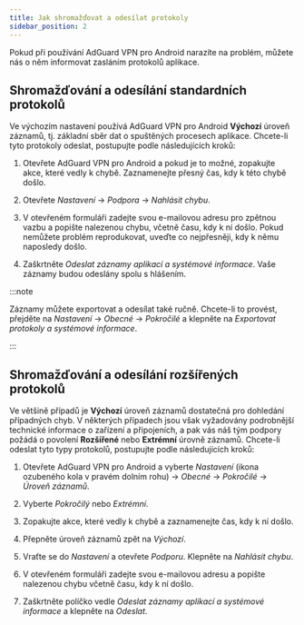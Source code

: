 ```yaml
---
title: Jak shromažďovat a odesílat protokoly
sidebar_position: 2
---
```


Pokud při používání AdGuard VPN pro Android narazíte na problém, můžete nás o něm informovat zasláním protokolů aplikace.

## Shromažďování a odesílání standardních protokolů

Ve výchozím nastavení používá AdGuard VPN pro Android **Výchozí** úroveň záznamů, tj. základní sběr dat o spuštěných procesech aplikace. Chcete-li tyto protokoly odeslat, postupujte podle následujících kroků:

1. Otevřete AdGuard VPN pro Android a pokud je to možné, zopakujte akce, které vedly k chybě. Zaznamenejte přesný čas, kdy k této chybě došlo.

1. Otevřete *Nastavení* → *Podpora* → *Nahlásit chybu*.

1. V otevřeném formuláři zadejte svou e-mailovou adresu pro zpětnou vazbu a popište nalezenou chybu, včetně času, kdy k ní došlo. Pokud nemůžete problém reprodukovat, uveďte co nejpřesněji, kdy k němu naposledy došlo.

1. Zaškrtněte *Odeslat záznamy aplikací a systémové informace*. Vaše záznamy budou odeslány spolu s hlášením.

:::note

Záznamy můžete exportovat a odesílat také ručně. Chcete-li to provést, přejděte na *Nastavení* → *Obecné* → *Pokročilé* a klepněte na *Exportovat protokoly a systémové informace*.

:::

## Shromažďování a odesílání rozšířených protokolů

Ve většině případů je **Výchozí** úroveň záznamů dostatečná pro dohledání případných chyb. V některých případech jsou však vyžadovány podrobnější technické informace o zařízení a připojeních, a pak vás náš tým podpory požádá o povolení **Rozšířené** nebo **Extrémní** úrovně záznamů. Chcete-li odeslat tyto typy protokolů, postupujte podle následujících kroků:

1. Otevřete AdGuard VPN pro Android a vyberte *Nastavení* (ikona ozubeného kola v pravém dolním rohu) → *Obecné* → *Pokročilé* → *Úroveň záznamů*.

1. Vyberte *Pokročilý* nebo *Extrémní*.

1. Zopakujte akce, které vedly k chybě a zaznamenejte čas, kdy k ní došlo.

1. Přepněte úroveň záznamů zpět na *Výchozí*.

1. Vraťte se do *Nastavení* a otevřete *Podporu*. Klepněte na *Nahlásit chybu*.

1. V otevřeném formuláři zadejte svou e-mailovou adresu a popište nalezenou chybu včetně času, kdy k ní došlo.

1. Zaškrtněte políčko vedle *Odeslat záznamy aplikací a systémové informace* a klepněte na *Odeslat*.
